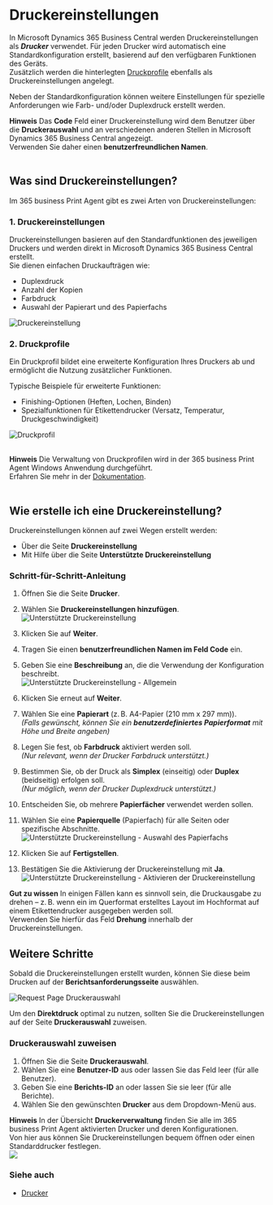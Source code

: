 # Druckereinstellungen

In Microsoft Dynamics 365 Business Central werden Druckereinstellungen als **_Drucker_** verwendet. Für jeden Drucker wird automatisch eine Standardkonfiguration erstellt, basierend auf den verfügbaren Funktionen des Geräts.  
Zusätzlich werden die hinterlegten [Druckprofile](print-agent-config-printprofile.md) ebenfalls als Druckereinstellungen angelegt.

Neben der Standardkonfiguration können weitere Einstellungen für spezielle Anforderungen wie Farb- und/oder Duplexdruck erstellt werden.

<div class="alert alert-info">
    <i class="fa-duotone fa-solid fa-circle-info fa-xl"></i>
    <strong>Hinweis</strong>
	Das <b>Code</b> Feld einer Druckereinstellung wird dem Benutzer über die <b>Druckerauswahl</b> und an verschiedenen anderen Stellen in Microsoft Dynamics 365 Business Central angezeigt.<br>
	Verwenden Sie daher einen <b>benutzerfreundlichen Namen</b>.
</div>

<br>

## Was sind Druckereinstellungen?

Im 365 business Print Agent gibt es zwei Arten von Druckereinstellungen:

### 1. Druckereinstellungen

Druckereinstellungen basieren auf den Standardfunktionen des jeweiligen Druckers und werden direkt in Microsoft Dynamics 365 Business Central erstellt.  
Sie dienen einfachen Druckaufträgen wie:

- Duplexdruck
- Anzahl der Kopien
- Farbdruck
- Auswahl der Papierart und des Papierfachs

![Druckereinstellung](/assets/images/365-business-print-agent/1b3143accd75d67305341ac9a314b681aa754fe966df87c434e0d240752862a8.png)  

### 2. Druckprofile

Ein Druckprofil bildet eine erweiterte Konfiguration Ihres Druckers ab und ermöglicht die Nutzung zusätzlicher Funktionen.

Typische Beispiele für erweiterte Funktionen:

- Finishing-Optionen (Heften, Lochen, Binden)
- Spezialfunktionen für Etikettendrucker (Versatz, Temperatur, Druckgeschwindigkeit)

![Druckprofil](/assets/images/365-business-print-agent/73601980-d650-4193-8c9e-26e8fe823e1b.png)

<br>

<div class="alert alert-info">
    <i class="fa-duotone fa-solid fa-circle-info fa-xl"></i>
    <strong>Hinweis</strong>
	Die Verwaltung von Druckprofilen wird in der 365 business Print Agent Windows Anwendung durchgeführt.<br>
    Erfahren Sie mehr in der <a href="print-agent-config-printprofile.md">Dokumentation</a>.
</div>

<br>

## Wie erstelle ich eine Druckereinstellung?

Druckereinstellungen können auf zwei Wegen erstellt werden:

- Über die Seite **Druckereinstellung**
- Mit Hilfe über die Seite **Unterstützte Druckereinstellung**

### Schritt-für-Schritt-Anleitung

1. Öffnen Sie die Seite **Drucker**.
2. Wählen Sie **Druckereinstellungen hinzufügen**.<br>
    ![Unterstützte Druckereinstellung](/assets/images/365-business-print-agent/3dec41cc0618402d763e35f398cfac74961504a8b36643f152e31f10c428c125.png)
	
3. Klicken Sie auf **Weiter**.
4. Tragen Sie einen **benutzerfreundlichen Namen im Feld Code** ein.
5. Geben Sie eine **Beschreibung** an, die die Verwendung der Konfiguration beschreibt.<br>
    ![Unterstützte Druckereinstellung - Allgemein](/assets/images/365-business-print-agent/1a276d89ea83cdf50266c0cf659f387072d70168d92310a935b122fe2009b856.png)
	
6. Klicken Sie erneut auf **Weiter**.
7. Wählen Sie eine **Papierart** (z. B. A4-Papier (210 mm x 297 mm)).  
    _(Falls gewünscht, können Sie ein **benutzerdefiniertes Papierformat** mit Höhe und Breite angeben)_
8. Legen Sie fest, ob **Farbdruck** aktiviert werden soll.  
    _(Nur relevant, wenn der Drucker Farbdruck unterstützt.)_
9. Bestimmen Sie, ob der Druck als **Simplex** (einseitig) oder **Duplex** (beidseitig) erfolgen soll.  
    _(Nur möglich, wenn der Drucker Duplexdruck unterstützt.)_
10. Entscheiden Sie, ob mehrere **Papierfächer** verwendet werden sollen.
11. Wählen Sie eine **Papierquelle** (Papierfach) für alle Seiten oder spezifische Abschnitte.<br>
     ![Unterstützte Druckereinstellung - Auswahl des Papierfachs](/assets/images/365-business-print-agent/8a5abd438a19a5badc512c15d08a0ebb706f4c491593f4f58e616e8c3a1f9e8f.png)
	 
12. Klicken Sie auf **Fertigstellen**.
13. Bestätigen Sie die Aktivierung der Druckereinstellung mit **Ja**.<br>
     ![Unterstützte Druckereinstellung - Aktivieren der Druckereinstellung](/assets/images/365-business-print-agent/e5a81f4c85fe8f35f56e061524f6e9b021a7b856078c0fe3a49ba1fbc607ce97.png)
	

<div class="alert alert-notice">
    <i class="fa-duotone fa-solid fa-lightbulb fa-xl"></i>
    <strong>Gut zu wissen</strong>
	In einigen Fällen kann es sinnvoll sein, die Druckausgabe zu drehen – z. B. wenn ein im Querformat erstelltes Layout im Hochformat auf einem Etikettendrucker ausgegeben werden soll.<br>
	Verwenden Sie hierfür das Feld <b>Drehung</b> innerhalb der Druckereinstellungen.
</div>

## Weitere Schritte

Sobald die Druckereinstellungen erstellt wurden, können Sie diese beim Drucken auf der **Berichtsanforderungsseite** auswählen.

![Request Page Druckerauswahl](/assets/images/365-business-print-agent/7b40a7721875b4237ff74101d0c7aaafeca27c3b8155c8f22fbf6aced188a5c0.png)  

Um den **Direktdruck** optimal zu nutzen, sollten Sie die Druckereinstellungen auf der Seite **Druckerauswahl** zuweisen.

### Druckerauswahl zuweisen

1. Öffnen Sie die Seite **Druckerauswahl**.
2. Wählen Sie eine **Benutzer-ID** aus oder lassen Sie das Feld leer (für alle Benutzer).
3. Geben Sie eine **Berichts-ID** an oder lassen Sie sie leer (für alle Berichte).
4. Wählen Sie den gewünschten **Drucker** aus dem Dropdown-Menü aus.


<div class="alert alert-info">
    <i class="fa-duotone fa-solid fa-circle-info fa-xl"></i>
    <strong>Hinweis</strong>
	In der Übersicht <b>Druckerverwaltung</b> finden Sie alle im 365 business Print Agent aktivierten Drucker und deren Konfigurationen.<br>
	Von hier aus können Sie Druckereinstellungen bequem öffnen oder einen Standarddrucker festlegen.<br>
	<img src="/assets/images/365-business-print-agent/f66b313410695f3a550f126155fc3b9d6abf9c663c5840e9d2c1887948fbfd41.png">
</div>

### Siehe auch

 - [Drucker](printer.md)
